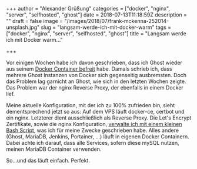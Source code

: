 +++
author = "Alexander Grüßung"
categories = ["docker", "nginx", "server", "selfhosted", "ghost"]
date = 2018-07-13T11:18:59Z
description = ""
draft = false
image = "/images/2018/07/frank-mckenna-252014-unsplash.jpg"
slug = "langsam-werde-ich-mit-docker-warm"
tags = ["docker", "nginx", "server", "selfhosted", "ghost"]
title = "Langsam werde ich mit Docker warm..."

+++

Vor einigen Wochen habe ich davon geschrieben, dass ich Ghost wieder aus seinem [Docker Container befreit](https://solardorf.eu/warum-ghost-jetzt-doch-auf-dem-herkommlichen-weg-lauft/) habe. 
Damals schrieb ich, dass mehrere Ghost Instanzen von Docker sich gegenseitig ausbremsten.
Doch das Problem lag garnicht an Ghost, wie sich in den letzten Wochen zeigte.
Das Problem war der nginx Reverse Proxy, der ebenfalls in einem Docker lief.

Meine aktuelle Konfiguration, mit der ich zu 100% zufrieden bin, sieht dementsprechend jetzt so aus:
Auf dem VPS läuft docker-ce, certbot und ein nginx. Letzterer dient ausschließlich als Reverse Proxy. Die Let's Encrypt Zertifikate, sowie die nginx Konfiguration, [verwalte ich mit einem kleinen Bash Script](https://meaju.de/dyA), was ich für meine Zwecke geschrieben habe.
Alles andere (Ghost, MariaDB, Jenkins, Portainer, ...) läuft in eigenen Docker Containern. Dabei achte ich darauf, dass alle Services, sofern diese mySQL nutzen, meinen MariaDB Container verwenden.

So...und das läuft einfach. Perfekt.

